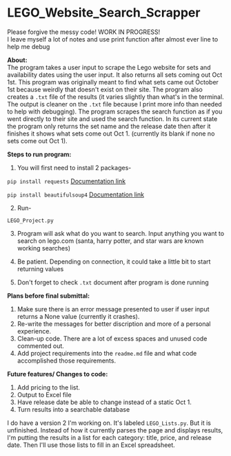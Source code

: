 # LEGO_Website_Search_Scrapper


Please forgive the messy code! WORK IN PROGRESS!<br />
I leave myself a lot of notes and use print function after almost ever line to help me debug



**About:**<br />
The program takes a user input to scrape the Lego website for sets and availability dates using the user input. It also returns all sets coming out Oct 1st. This program was originally meant to find what sets came out October 1st because weirdly that doesn't exist on their site. The program also creates a `.txt` file of the results (it varies slightly than what's in the terminal. The output is cleaner on the `.txt` file because I print more info than needed to help with debugging). The program scrapes the search function as if you went directly to their site and used the search function. In its current state the program only returns the set name and the release date then after it finishes it shows what sets come out Oct 1. (currently its blank if none no sets come out Oct 1). 

**Steps to run program:**
1) You will first need to install 2 packages-

`pip install requests`
[Documentation link](https://docs.python-requests.org/en/master/user/install/)

`pip install beautifulsoup4`
[Documentation link](https://www.crummy.com/software/BeautifulSoup/#Download)

2) Run-

`LEGO_Project.py`

3) Program will ask what do you want to search. Input anything you want to search on lego.com (santa, harry potter, and star wars are known working searches)

4) Be patient. Depending on connection, it could take a little bit to start returning values

5) Don't forget to check `.txt` document after program is done running



**Plans before final submittal:**
1) Make sure there is an error message presented to user if user input returns a None value (currently it crashes).
2) Re-write the messages for better discription and more of a personal experience. 
3) Clean-up code. There are a lot of excess spaces and unused code commented out. 
4) Add project requirements into the `readme.md` file and what code accomplished those requirements. 



**Future features/ Changes to code:**
1) Add pricing to the list. 
2) Output to Excel file
3) Have release date be able to change instead of a static Oct 1.
4) Turn results into a searchable database


I do have a version 2 I'm working on. It's labeled `LEGO_Lists.py`. But it is unfinished. Instead of how it currently parses the page and displays results, I'm putting the results in a list for each category: title, price, and release date. Then I'll use those lists to fill in an Excel spreadsheet. 
